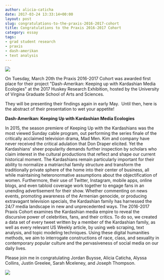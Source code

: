 ```yaml
---
author: alicia-caticha
date: 2017-03-24 13:33:14+00:00
layout: post
slug: congratulations-to-the-praxis-2016-2017-cohort
title: Congratulations to the Praxis 2016-2017 Cohort
category: essay
tags:
- grad student research
- praxis
- dash-amerikan
- text analysis
---
```


![](http://static.scholarslab.org/wp-content/uploads/2017/03/FullSizeRender-300x168.jpg)

On Tuesday, March 20th the Praxis 2016-2017 Cohort was awarded first place for their project "Dash-Amerikan: Keeping up with Kardashian Media Ecologies" at the 2017 Huskey Research Exhibition, hosted by the University of Virgina Graduate School of Arts and Sciences.

They will be presenting their findings again in early May.  Until then, here is the abstract of their presentation to wet your appetite!


**Dash-Amerikan: Keeping Up with Kardashian Media Ecologies**


In 2015, the season premiere of Keeping Up with the Kardashians was the most viewed Sunday cable program, out performing the series finale of the critically acclaimed television drama, Mad Men. Kim and company have never received the critical adulation that Don Draper elicited. Yet the Kardashians’ sheer popularity demands further inspection by scholars who claim interest in the cultural productions that reflect and shape our current historical moment. The Kardashians remain particularly important for their ability to normalize a matriarchal family structure and transform the traditionally private sphere of the home into their center of business, all while maintaining heteronormative assumptions about the objectification of women. Furthermore, their use of Twitter, Instagram, mobile apps, online blogs, and even tabloid coverage work together to engage fans in an unending advertisement for their show. Whether commenting on news events, promoting awareness of the Armenian genocide, or producing extravagant television specials, the Kardashian family has harnessed the 24/7 media landscape in new and unprecedented ways. The 2016-2017 Praxis Cohort examines the Kardashian media empire to reveal the discursive power of celebrities, fans, and their critics. To do so, we created a data set of every tweet written by a member of the Kardashian family, as well as every relevant US Weekly article, by using web scraping, text analysis, and topic modeling techniques. Using these digital humanities methods, we aim to interrogate constructions of race, class, and sexuality in contemporary popular culture and the pervasiveness of social media on our daily lives.

Please join me in congratulating Jordan Buysse, Alicia Caticha, Alyssa Collins, Justin Greelee, Sarah Mceleney, and Joseph Thompson.

![](http://static.scholarslab.org/wp-content/uploads/2017/03/FullSizeRender-1-300x276.jpg)
